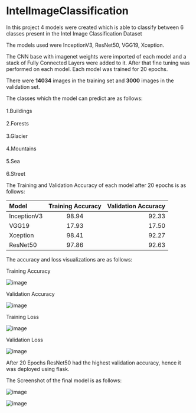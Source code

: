 # IntelImageClassification

In this project 4 models were created which is able to classify between 6 classes present in the Intel Image Classification Dataset

The models used were InceptionV3, ResNet50, VGG19, Xception.

The CNN base with imagenet weights were imported of each model and a stack of Fully Connected Layers were added to it. After that fine tuning was performed on each model.
Each model was trained for 20 epochs.

There were <b>14034</b> images in the training set and <b>3000</b> images in the validation set.

The classes which the model can predict are as follows:
      <br></br>
			1.Buildings
      <br></br>
			2.Forests
			<br></br>
			3.Glacier
      <br></br>
			4.Mountains
			<br></br>
			5.Sea
			<br></br>
			6.Street

The Training and Validation Accuracy of each model after 20 epochs is as follows:

| Model      | Training Accuracy | Validation Accuracy   |
| :---        |    :----:   |          ---: |
| InceptionV3      | 98.94      | 92.33   |
| VGG19   | 17.93        | 17.50      |
| Xception   | 98.41        | 92.27      |
| ResNet50   | 97.86        | 92.63      |
			

The accuracy and loss visualizations are as follows:

Training Accuracy

![image](https://user-images.githubusercontent.com/56645508/112268510-18471d80-8c9d-11eb-982e-7d955cc9ac75.png)

Validation Accuracy

![image](https://user-images.githubusercontent.com/56645508/112268625-44629e80-8c9d-11eb-8a24-480d7345ddd5.png)


Training Loss

![image](https://user-images.githubusercontent.com/56645508/112268640-49bfe900-8c9d-11eb-9069-22f4afd44dd3.png)


Validation Loss

![image](https://user-images.githubusercontent.com/56645508/112268655-4fb5ca00-8c9d-11eb-82bc-44a3e2f20dad.png)



After 20 Epochs ResNet50 had the highest validation accuracy, hence it was deployed using flask.

The Screenshot of the final model is as follows:

![image](https://user-images.githubusercontent.com/56645508/112270207-5cd3b880-8c9f-11eb-9d38-b131b2f846eb.png)


![image](https://user-images.githubusercontent.com/56645508/112270184-534a5080-8c9f-11eb-8e8a-0351d6fc8b6b.png)

			
		


